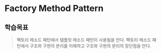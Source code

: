 # Factory Method Pattern

## 학습목표
> 팩토리 메소드 패턴에서 템플릿 메소드 패턴이 사용됨을 안다.
> 팩토리 메소드 패턴에서 구조와 구현의 분리를 이해하고 구조와 구현의 분리의 장단점을 안다.


